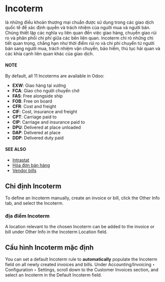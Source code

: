 # Incoterm

 là những điều khoản thương mại chuẩn được sử dụng trong các giao dịch quốc tế để xác định quyền và trách nhiệm của người mua và người bán. Chúng thiết lập các nghĩa vụ liên quan đến việc giao hàng, chuyển giao rủi ro và phân phối chi phí giữa các bên liên quan. Incoterm chỉ rõ những chi tiết quan trọng, chẳng hạn như thời điểm rủi ro và chi phí chuyển từ người bán sang người mua, trách nhiệm vận chuyển, bảo hiểm, thủ tục hải quan và các khía cạnh liên quan khác của giao dịch.

#### NOTE
By default, all 11 Incoterms are available in Odoo:

- **EXW**: Giao hàng tại xưởng
- **FCA**: Giao cho người chuyển chở
- **FAS**: Free alongside ship
- **FOB**: Free on board
- **CFR**: Cost and freight
- **CIF**: Cost, insurance and freight
- **CPT**: Carriage paid to
- **CIP**: Carriage and insurance paid to
- **DPU**: Delivered at place unloaded
- **DAP**: Delivered at place
- **DDP**: Delivered duty paid

#### SEE ALSO
- [Intrastat](../reporting/intrastat.md)
- [Hóa đơn bán hàng](../customer_invoices.md)
- [Vendor bills](../vendor_bills.md)

<a id="incoterms-invoices"></a>

## Chỉ định Incoterm

To define an Incoterm manually, create an invoice or bill, click the Other Info tab, and
select the Incoterm.

### địa điểm Incoterm

A location relevant to the chosen Incoterm can be added to the invoice or bill under
Other Info in the Incoterm Location field.

<a id="incoterms-default"></a>

## Cấu hình Incoterm mặc định

You can set a default Incoterm rule to **automatically** populate the Incoterm field on all newly
created invoices and bills. Under Accounting/Invoicing ‣ Configuration ‣
Settings, scroll down to the Customer Invoices section, and select an Incoterm in the
Default Incoterm field.
